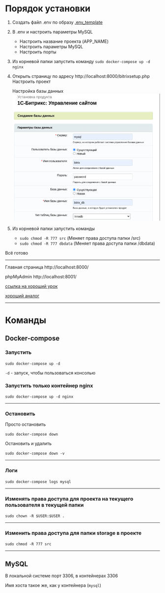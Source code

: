 # Порядок установки

1. Создать файл .env по образу [.env_template](.env_template)
2. В .env и настроить параметры MySQL
   * Настроить название проекта (APP_NAME)
   * Настроить параметры MySQL
   * Настроить порты
3. Из корневой папки запустить команду `sudo docker-compose up -d nginx`
4. Открыть страницу по адресу http://localhost:8000/bitrixsetup.php
   Настроить проект

   Настройка базы данных
   ![img.png](info/img/img.png)

5. Из корневой папки запустить команды
   - `sudo chmod -R 777 src` (Меняет права доступа папки /src)
   - `sudo chmod -R 777 dbdata` (Меняет права доступа папки /dbdata)
   
Всё готово

---

Главная страница http://localhost:8000/

phpMyAdmin http://localhost:8001/

[ссылка на хороший урок](https://www.youtube.com/watch?v=5bSA__OWebM&list=PLVbFKmfZNpmS7vzmlwL3j7Mek7EMOGycN&index=9)

[хороший аналог](https://github.com/bitrixdock/bitrixdock/tree/master)

---

# Команды

## Docker-compose

### Запустить

`sudo docker-compose up -d`

`-d` - запуск, чтобы пользоваться консолью


### Запустить только контейнер nginx

`sudo docker-compose up -d nginx`

---

### Остановить

Просто остановить

`sudo docker-compose down`


Остановить и удалить

`sudo docker-compose down -v`

---

### Логи

`sudo docker-compose logs mysql`

---

### Изменять права доступа для проекта на текущего пользователя в текущей папки

`sudo chown -R $USER:$USER .`

---

### Изменить права доступа для папки storage в проекте

`sudo chmod -R 777 src`

---

## MySQL
В локальной системе порт 3306, в контейнерах 3306

Имя хоста такое же, как у контейнера (`mysql`)